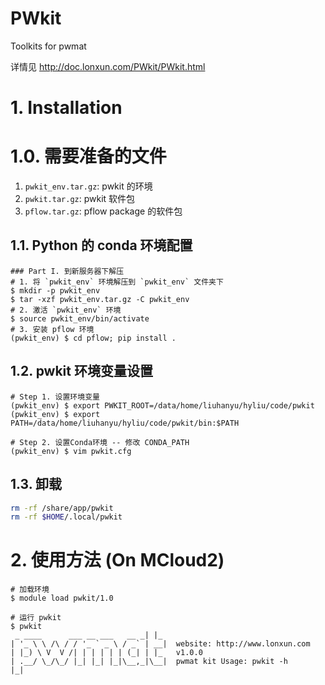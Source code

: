 # PWkit
Toolkits for pwmat

详情见 http://doc.lonxun.com/PWkit/PWkit.html


# 1. Installation
# 1.0. 需要准备的文件
1. `pwkit_env.tar.gz`: pwkit 的环境
2. `pwkit.tar.gz`: pwkit 软件包
3. `pflow.tar.gz`: pflow package 的软件包

## 1.1. Python 的 conda 环境配置
```shell
### Part I. 到新服务器下解压
# 1. 将 `pwkit_env` 环境解压到 `pwkit_env` 文件夹下
$ mkdir -p pwkit_env
$ tar -xzf pwkit_env.tar.gz -C pwkit_env
# 2. 激活 `pwkit_env` 环境
$ source pwkit_env/bin/activate
# 3. 安装 pflow 环境
(pwkit_env) $ cd pflow; pip install .
```


## 1.2. pwkit 环境变量设置
```shell
# Step 1. 设置环境变量
(pwkit_env) $ export PWKIT_ROOT=/data/home/liuhanyu/hyliu/code/pwkit
(pwkit_env) $ export PATH=/data/home/liuhanyu/hyliu/code/pwkit/bin:$PATH

# Step 2. 设置Conda环境 -- 修改 CONDA_PATH
(pwkit_env) $ vim pwkit.cfg 
```


## 1.3. 卸载
```bash
rm -rf /share/app/pwkit
rm -rf $HOME/.local/pwkit
```



# 2. 使用方法 (On MCloud2)
```shell
# 加载环境
$ module load pwkit/1.0

# 运行 pwkit
$ pwkit
 _ ____      ___ __ ___   __ _| |_
| '_ \ \ /\ / / '_ ` _ \ / _` | __|  website: http://www.lonxun.com
| |_) \ V  V /| | | | | | (_| | |_   v1.0.0
| .__/ \_/\_/ |_| |_| |_|\__,_|\__|  pwmat kit Usage: pwkit -h
|_|
```